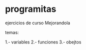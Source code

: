 programitas
===========

ejercicios de curso Mejorandola

temas:

1.- variables
2.- funciones
3.- obejtos
